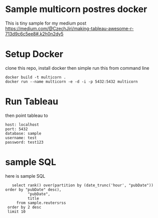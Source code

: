 # Sample multicorn postres docker
This is tiny sample for my medium post https://medium.com/@CzechJiri/making-tableau-awesome-r-713d9c6c5ee8#.k2h0n2dy5


# Setup Docker
clone this repo, install docker then simple run this from command line

```
docker build -t multicorn .
docker run --name multicorn -e -d -i -p 5432:5432 multicorn
```

# Run Tableau
then point tableau to

```
host: localhost
port: 5432
database: sample
username: test
password: test123
```


# sample SQL
here is sample SQL
```
   select rank() over(partition by (date_trunc('hour', "pubDate")) order by "pubDate" desc), 
          "pubDate", 
          title 
     from sample.reutersrss 
 order by 2 desc 
 limit 10
 ```
